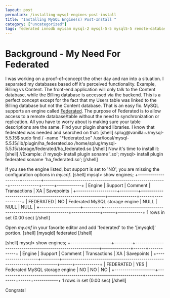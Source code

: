 ```yaml
---
layout: post
permalink: /installing-mysql-engines-post-install
title: "Installing MySQL Engine(s) Post-Install "
category: ["uncategorized"]
tags: federated innodb myisam mysql-2 mysql-5-5 mysql5-5 remote-databases remote-mysql remote-sql-import remote-tables
---
```

# Background - My Need For Federated
I was working on a proof-of-concept the other day and ran into a situation. I separated my databases based off it's perceived functionality. Example, Billing vs Content. The front-end application will only talk to the Content database, while the Billing database is accessed via the backend. This is a perfect concept except for the fact that my Users table was linked to the Billing database but not the Content database. That is an easy fix. MySQL supports an engine called [Federated](http://dev.mysql.com/doc/refman/5.0/en/federated-storage-engine.html "Federated @ MySQL"). The purpose of Federated is to allow access to a remote database/table without the need to synchronization or replication. All you have to worry about is making sure your table descriptions are the same. Find your plugin shared libraries. I know that federated was needed and searched on that: [shell] splug@vanilla:~/mysql-5.5.15$ sudo find / -name "\*federated.so" /usr/local/mysql-5.5.15/lib/plugin/ha\_federated.so /home/splug/mysql-5.5.15/storage/federated/ha\_federated.so [/shell] Now it's time to install it: [shell] //Example: // mysql> install plugin <name> soname '<filename>.so';
mysql&gt; install plugin federated soname 'ha_federated.so';
[/shell]

If you see the engine listed, but support is set to 'NO', you are missing the configuration options in <i>my.cnf</i>.
[shell]
mysql&gt; show engines;
+--------------------+---------+------------------------------------------------------------+--------------+------+------------+
| Engine | Support | Comment | Transactions | XA | Savepoints |
+--------------------+---------+------------------------------------------------------------+--------------+------+------------+
| FEDERATED | NO | Federated MySQL storage engine | NULL | NULL | NULL |
+--------------------+---------+------------------------------------------------------------+--------------+------+------------+
1 rows in set (0.00 sec)
[/shell]

Open <i>my.cnf</i> in your favorite editor and add 'federated' to the '[mysqld]' portion.
[shell]
[mysqld]
federated
[/shell]

[shell]
mysql&gt; show engines;
+--------------------+---------+------------------------------------------------------------+--------------+------+------------+
| Engine | Support | Comment | Transactions | XA | Savepoints |
+--------------------+---------+------------------------------------------------------------+--------------+------+------------+
| FEDERATED | YES | Federated MySQL storage engine | NO | NO | NO |
+--------------------+---------+------------------------------------------------------------+--------------+------+------------+
1 rows in set (0.00 sec)
[/shell]

Congrats!</filename></name>